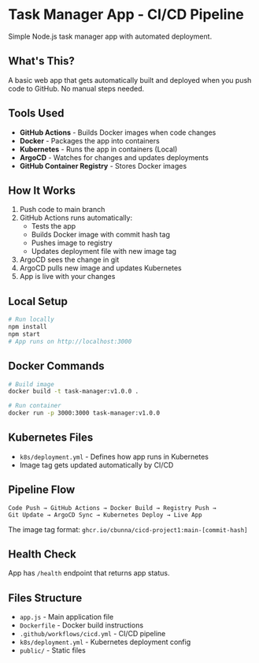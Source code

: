 # Task Manager App - CI/CD Pipeline

Simple Node.js task manager app with automated deployment.

## What's This?

A basic web app that gets automatically built and deployed when you push code to GitHub. No manual steps needed.

## Tools Used

- **GitHub Actions** - Builds Docker images when code changes
- **Docker** - Packages the app into containers  
- **Kubernetes** - Runs the app in containers (Local)
- **ArgoCD** - Watches for changes and updates deployments
- **GitHub Container Registry** - Stores Docker images

## How It Works

1. Push code to main branch
2. GitHub Actions runs automatically:
   - Tests the app
   - Builds Docker image with commit hash tag
   - Pushes image to registry
   - Updates deployment file with new image tag
3. ArgoCD sees the change in git
4. ArgoCD pulls new image and updates Kubernetes
5. App is live with your changes

## Local Setup

```bash
# Run locally
npm install
npm start
# App runs on http://localhost:3000
```

## Docker Commands

```bash
# Build image
docker build -t task-manager:v1.0.0 .

# Run container
docker run -p 3000:3000 task-manager:v1.0.0
```

## Kubernetes Files

- `k8s/deployment.yml` - Defines how app runs in Kubernetes
- Image tag gets updated automatically by CI/CD

## Pipeline Flow

```
Code Push → GitHub Actions → Docker Build → Registry Push → 
Git Update → ArgoCD Sync → Kubernetes Deploy → Live App
```

The image tag format: `ghcr.io/cbunna/cicd-project1:main-[commit-hash]`

## Health Check

App has `/health` endpoint that returns app status.

## Files Structure

- `app.js` - Main application file
- `Dockerfile` - Docker build instructions
- `.github/workflows/cicd.yml` - CI/CD pipeline
- `k8s/deployment.yml` - Kubernetes deployment config
- `public/` - Static files